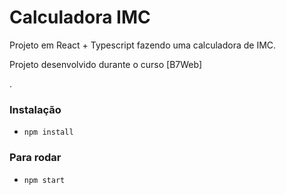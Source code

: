 # Calculadora IMC

Projeto em React + Typescript fazendo uma calculadora de IMC.

Projeto desenvolvido durante o curso [B7Web]

.

### Instalação

- `npm install`

### Para rodar
- `npm start`